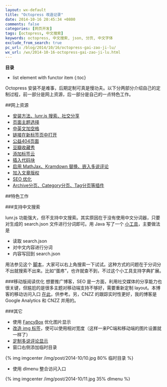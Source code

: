 ```yaml
---
layout: wx-default
title: "Octopress 改造记录"
date: 2014-10-16 20:45:34 +0800
comments: false
categories: [网页开发]
tags: [octopress, 中文搜索]
keywords: octopress, 中文搜索, json, 分页, 中文字体
exclude_from_search: true
pc_url: /blog/2014/10/16/octopress-gai-zao-ji-lu/
wx_url: /wx/2014-10-16-octopress-gai-zao-ji-lu.html
---
```


__目录__

* list element with functor item
{:toc}

<!-- excerpt start -->

Octopress 安装不是难事，后期定制可真是慢功夫。以下分两部分介绍自己的定制过程，前一部分是网上资源，后一部分是自己的一点特色工作。

##网上资源
- [安装方法、lunr.js 搜索、社交分享](http://wangmuy.github.io/blog/2013/09-01-octopress-setup.html)
- [页面主题选择](https://github.com/imathis/octopress/wiki/3rd-Party-Octopress-Themes)
- [中英文加空格](http://xoyo.name/2012/04/auto-spacing-for-octopress/)
- [链接在新标签页中打开](http://www.blogjava.net/lishunli/archive/2013/01/20/394478.html)
- [公益404页面](http://www.qq.com/404/)
- [豆瓣收藏秀](http://www.douban.com/service/badgemakerjs)
- [添加标签云](http://codemacro.com/2012/07/18/add-tag-to-octopress/)
- [插入代码块](http://octopress.org/docs/blogging/code/)
- [启用 MathJax、Kramdown 替换、嵌入多说评论](http://cn.soulmachine.me/blog/20130402/)
- [加入文章版权](http://codemacro.com/2012/07/26/post-footer-plugin-for-octopress/)
- [SEO 优化](http://blog.csdn.net/lcliliil/article/details/13727927)
- [Archive分页、Category分页、Tag分页等插件](https://github.com/frank19900731/frank19900731.github.io/tree/source/plugins)

<!-- excerpt end -->

##特色工作

###支持中文搜索

lunr.js 功能强大，但不支持中文搜索。其实原因在于没有使用中文分词器，只要对生成的 search.json 文件进行分词即可。用 Java 写了一个 [小工具](https://github.com/frank19900731/lunr-Chinese)，主要做法是

- 读取 search.json
- 对中文内容进行分词
- 内容写回到 search.json

用法参见这个 [脚本](https://github.com/frank19900731/frank19900731.github.io/blob/source/lunr-parse.sh)，大家可以右上角搜索一下试试。这种方式的问题在于分词分不出就搜索不出来。比如“蛋疼”，也许就查不到，不过这个小工具支持字典扩展。

###移动版阅读优化
想要推广博客，SEO 是一方面，利用社交媒体的分享能力也很关键，但尴尬的是很多主题对移动端支持不够好，需要重新定制 layout。本博客的移动访问入口 [在此](http://frank19900731.github.io/wx/archives/)，供参考。另，CNZZ 的跟踪实时性更好，我的博客是 Google Analytics 和 CNZZ 并用的。 

###其它

- 使用 [FancyBox](http://fancyapps.com/fancybox/) 优化图片显示
- [改造 img 标签](https://github.com/frank19900731/frank19900731.github.io/blob/source/plugins/image_tag.rb)，使可以使用相对宽度（这样一来PC端和移动端的图片设置就一样了）
- [定制多说评论显示](http://www.shejidaren.com/use-css3-to-create-a-beautiful-comment-ui.html)
- 窗口右侧添加临时目录

{% img imgcenter /img/post/2014-10/10.jpg 80% 临时目录 %}

- 使用 dlmenu 整合访问入口

{% img imgcenter /img/post/2014-10/11.jpg 35% dlmenu %}


